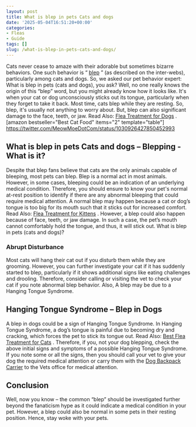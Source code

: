 ```yaml
---
layout: post
title: What is blep in pets Cats and dogs
date: '2025-05-04T16:51:20+00:00'
categories:
- Fleas
- Guide
tags: []
slug: /what-is-blep-in-pets-cats-and-dogs/
---
```


Cats never cease to amaze with their adorable but sometimes bizarre behaviors. One such behavior is “
[blep](https://www.reddit.com/r/Blep/)
” (as described on the inter-webs), particularly among cats and dogs. So, we asked our pet behavior expert: What is blep in pets (cats and dogs), you ask?
Well, no one really knows the origin of this “blep” word, but you might already know how it looks like. It's when your cat or dog unconsciously sticks out its tongue, particularly when they forget to take it back. Most time, cats blep while they are resting.
So, blep, it's usually not anything to worry about. But, blep can also significant damage to the face, teeth, or jaw. Read Also:
[Flea Treatment for Dogs](https://pestpolicy.com/best-flea-treatment-for-dogs/)
.
[amazon bestseller="Best Cat Food" items="2" template="table"]
https://twitter.com/MeowMoeDotCom/status/1030926427850452993
## What is blep in pets Cats and dogs – Blepping - What is it?
Despite that blep fans believe that cats are the only animals capable of bleeping, most pets can blep.
Blep is a normal act in most animals. However, in some cases, bleeping could be an indication of an underlying medical condition.
Therefore, you should ensure to know your pet's normal at-rest position to identify if there are any abnormal bleeping that could require medical attention.
A normal blep may happen because a cat or dog’s tongue is too big for its mouth such that it sticks out for increased comfort. Read Also:
[Flea Treatment for Kittens](https://pestpolicy.com/best-flea-treatment-for-kittens/)
. However, a blep could also happen because of face, teeth, or jaw damage. In such a case, the pet’s mouth cannot comfortably hold the tongue, and thus, it will stick out. What is blep in pets (cats and dogs)?
### Abrupt Disturbance
Most cats will hang their cat out if you disturb them while they are grooming. However, you can further investigate your cat if it has suddenly started to blep, particularly if it shows additional signs like eating challenges and drooling.
Therefore, consider calling or visiting the vet to check your cat if you note abnormal blep behavior.
Also, A blep may be due to a Hanging Tongue Syndrome.
## Hanging Tongue Syndrome – Blep in Dogs
A blep in dogs could be a sign of Hanging Tongue Syndrome.
In Hanging Tongue Syndrome, a dog’s tongue is painful due to becoming dry and cracking, which forces the pet to stick its tongue out.
Read Also:
[Best Flea Treatment for Cats](https://pestpolicy.com/best-flea-treatment-for-cats/)
.
Therefore, if you, not your dog blepping, check the above initial signs and symptoms of a possible Hanging Tongue Syndrome.
If you note some or all the signs, then you should call your vet to give your dog the required medical attention or carry them with the
[Dog Backpack Carrier](https://pestpolicy.com/best-dog-backpack-carrier-for-hiking/)
to the Vets office for medical attention.
## Conclusion
Well, now you know – the common
“blep” should be investigated further beyond the fanaticism hype as it could indicate a medical condition in your pet.
However, a blep could also be normal in some pets in their resting position. Hence, stay woke with your pets.
